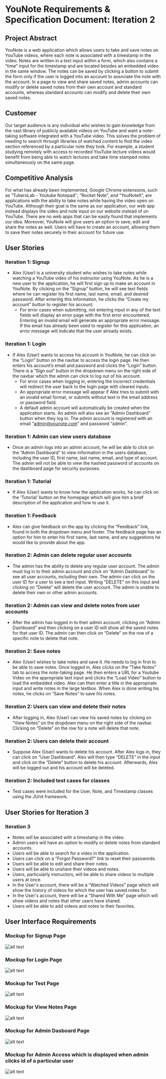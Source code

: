 # YouNote Requirements & Specification Document: Iteration 2

## Project Abstract
YouNote is a web application which allows users to take and save notes on YouTube videos, where each note is associated with a timestamp in the video. Notes are written in a text input within a form, which also contains a “time” input for the timestamp and are located besides an embedded video in the same window. The notes can be saved by clicking a button to submit the form only if the user is logged into an account to associate the note with the account. In a page to view and share saved notes, admin accounts can modify or delete saved notes from their own account and standard accounts, whereas standard accounts can modify and delete their own saved notes.

## Customer
Our target audience is any individual who wishes to gain knowledge from the vast library of publicly available videos on YouTube and want a note-taking software integrated with a YouTube video. This solves the problem of needing to search through libraries of watched content to find the video section referenced by a particular note they took. For example, a student studying remotely with access to recorded YouTube lecture videos would benefit from being able to watch lectures and take time stamped notes simultaneously on the same page.

## Competitive Analysis
For what has already been implemented, Google Chrome extensions, such as “TubersLab - Youtube Notepad'', “Rocket Note”, and “YouNoteIt”, are applications with the ability to take notes while having the video open on YouTube. Although their goal is the same as our application, our web app instead displays the video and note input on our website instead of on YouTube. There are no web apps that can be easily found that implements our idea. Moreover, YouNote will give users an option to save, edit and share the notes as well. Users will have to create an account, allowing them to save their notes securely in their account for future use.

## User Stories

### Iteration 1: Signup
* Alex (User) is a university student who wishes to take notes while watching a YouTube video of his instructor using YouNote. As he is a new user to the application, he will first sign up to make an account in YouNote. By clicking on the “Signup” button, he will see text fields where he can register his first name, last name, email, and desired password. After entering this information, he clicks the “Create my account” button to register his account.
  * For error cases when submitting, not entering input in any of the text fields will display an error page with the first error encountered. Entering an invalid email will generate an appropriate error message. If the email has already been used to register for this application, an error message will indicate that the user already exists.

### Iteration 1: Login
* If Alex (User) wants to access his account in YouNote, he can click on the “Login” button on the navbar to access the login page. He then enters his account’s email and password and clicks the “Login” button. There is a “Sign out” button in the dropdown menu on the right side of the navbar which the admin can click to log out of his account.
  * For error cases when logging in, entering the incorrect credentials will redirect the user back to the login page with cleared inputs.
  * An appropriate error message will appear if Alex tries to submit with an invalid email format, or submits without text in the email address or password field.
  * A default admin account will automatically be created when the application starts. An admin will also see an “Admin Dashboard” button when they log in. The admin account is registered with an email “admin@younote.com” and password “admin”.

### Iteration 1: Admin can view users database
* Once an admin logs into an admin account, he will be able to click on the “Admin Dashboard” to view information in the users database, including the user ID, first name, last name, email, and type of account. The admin will not be able to view the hashed password of accounts on the dashboard page for security purposes.

### Iteration 1: Tutorial
* If Alex (User) wants to know how the application works, he can click on the ‘Tutorial’ button on the homepage which will give him a brief description of the application and how to use it.

### Iteration 1: Feedback
* Alex can give feedback on the app by clicking the “Feedback” link, found in both the dropdown menu and footer. The feedback page has an option for him to enter his first name, last name, and any suggestions he would like to provide about the app.

### Iteration 2: Admin can delete regular user accounts
* The admin has the ability to delete any regular user account. The admin must log in to their admin account and click on “Admin Dashboard” to see all user accounts, including their own. The admin can click on the user ID for a user to see a text input. Writing “DELETE” on this input and clicking on “Delete” will delete the user account. The admin is unable to delete their own or other admin accounts.

### Iteration 2: Admin can view and delete notes from user accounts
* After the admin has logged in to their admin account, clicking on “Admin Dashboard” and then clicking on a user ID will show all the saved notes for that user ID. The admin can then click on “Delete” on the row of a specific note to delete that note.

### Iteration 2: Save notes
* Alex (User) wishes to take notes and save it. He needs to log in first to be able to save notes. Once logged in, Alex clicks on the “Take Notes” tab to access the note-taking page. He then enters a URL for a Youtube Video on the appropriate text input and clicks the “Load Video” button to load the embedded video. Alex can then enter a title in the appropriate input and write notes in the large textbox. When Alex is done writing his notes, he clicks on “Save Notes” to save his notes.

### Iteration 2: Users can view and delete their notes
* After logging in, Alex (User) can view his saved notes by clicking on “View Notes” on the dropdown menu on the right side of the navbar. Clicking on “Delete” on the row for a note will delete that note.

### Iteration 2: Users can delete their account
* Suppose Alex (User) wants to delete his account. After Alex logs in, they can click on “User Dashboard”. Alex will then type “DELETE” in the input and click on the “Delete” button to delete his account. Afterwards, Alex will be logged out and his account will be deleted.

### Iteration 2: Included test cases for classes
* Test cases were included for the User, Note, and Timestamp classes using the JUnit framework.


## User Stories for Iteration 3

### Iteration 3
* Notes will be associated with a timestamp in the video.
* Admin users will have an option to modify or delete notes from standard accounts.
* Users will be able to search for a video in the application.
* Users can click on a “Forgot Password?” link to reset their passwords.
* Users will be able to edit and share their notes.
* Users will be able to unshare their videos and notes.
* Users, particularly instructors, will be able to share videos to multiple users at once.
* In the User's account, there will be a “Watched Videos” page which will show the history of videos for which the user has saved notes for.
* In the User's account, there will be a “Shared With Me” page which will show videos and notes that other users have shared.
* Users will be able to add videos and notes to their favorites.


## User Interface Requirements

### Mockup for Signup Page
![alt text](mockup/Mockup-signup.png)

### Mockup for Login Page
![alt text](mockup/Mockup-login.png)

### Mockup for Test Page
![alt text](mockup/Mockup-test.png)

### Mockup for View Notes Page
![alt text](mockup/Mockup-viewNotes.png)

### Mockup for Admin Dasboard Page
![alt text](mockup/Mockup-adminUser.png)

### Mockup for Admin Access which is displayed when admin clicks id of a particular user
![alt text](mockup/Mockup-adminAccess.png)